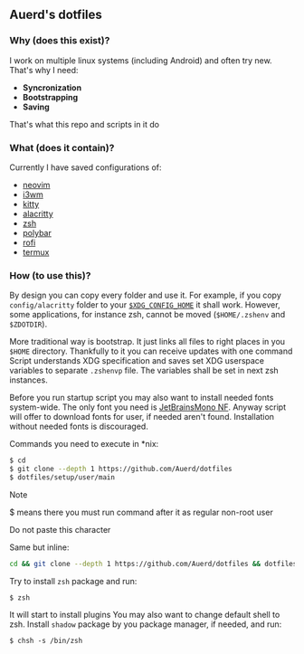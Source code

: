 ## Auerd's dotfiles
### Why (does this exist)?

I work on multiple linux systems (including Android) and often try new. That's why I need:
* **Syncronization**
* **Bootstrapping**
* **Saving**

That's what this repo and scripts in it do

### What (does it contain)?
Currently I have saved configurations of:
* [neovim](https://github.com/neovim/neovim)
* [i3wm](https://github.com/i3/i3)
* [kitty](https://github.com/kovidgoyal/kitty)
* [alacritty](https://github.com/alacritty/alacritty)
* [zsh](https://github.com/zsh-users/zsh)
* [polybar](https://github.com/polybar/polybar)
* [rofi](https://github.com/davatorium/rofi)
* [termux](https://github.com/termux/termux-app)

### How (to use this)?
By design you can copy every folder and use it. For example, if you copy `config/alacritty` folder to your [`$XDG_CONFIG_HOME`](https://specifications.freedesktop.org/basedir-spec/latest/index.html#variables) it shall work. However, some applications, for instance zsh, cannot be moved (`$HOME/.zshenv` and `$ZDOTDIR`). 

More traditional way is bootstrap. It just links all files to right places in you `$HOME` directory. Thankfully to it you can receive updates with one command
Script understands XDG specification and saves set XDG userspace variables to separate `.zshenvp` file. The variables shall be set in next zsh instances.

Before you run startup script you may also want to install needed fonts system-wide. The only font you need is [JetBrainsMono NF](https://github.com/ryanoasis/nerd-fonts).
Anyway script will offer to download fonts for user, if needed aren't found. Installation without needed fonts is discouraged.

Commands you need to execute in *nix:
```bash
$ cd
$ git clone --depth 1 https://github.com/Auerd/dotfiles
$ dotfiles/setup/user/main
```

> [!NOTE]
> $ means there you must run command after it as regular non-root user
>
> Do not paste this character

Same but inline:
```bash
cd && git clone --depth 1 https://github.com/Auerd/dotfiles && dotfiles/setup/user/main
```
Try to install `zsh` package and run:
```
$ zsh
```
It will start to install plugins
You may also want to change default shell to zsh. Install `shadow` package by you package manager, if needed, and run:
```
$ chsh -s /bin/zsh
```
